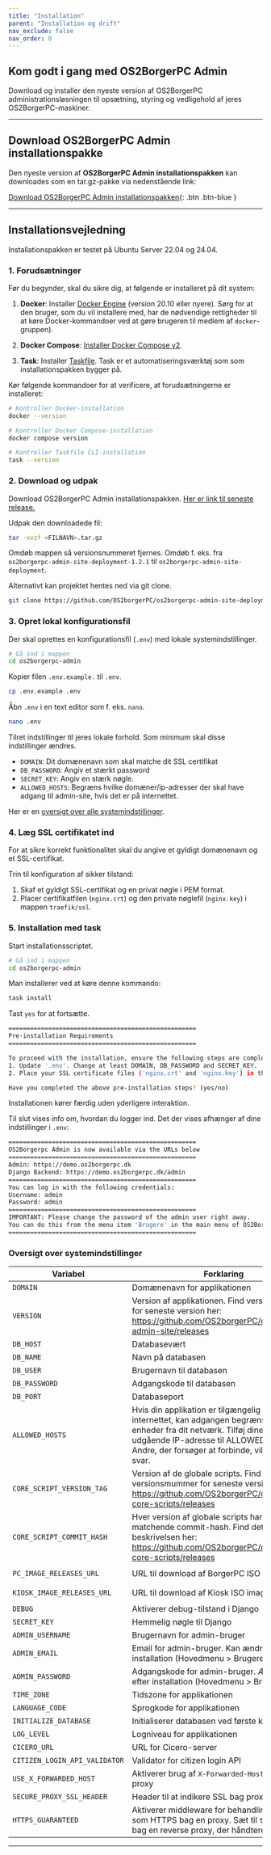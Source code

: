 ```yaml
---
title: "Installation"
parent: "Installation og drift"
nav_exclude: false
nav_order: 0
---
```


## Kom godt i gang med OS2BorgerPC Admin
<p class="fs-6 fw-300">
Download og installer den nyeste version af OS2BorgerPC administrationsløsningen til opsætning, styring og vedligehold af jeres OS2BorgerPC-maskiner.
</p>

---

## Download OS2BorgerPC Admin installationspakke

Den nyeste version af **OS2BorgerPC Admin installationspakken** kan downloades som en tar.gz-pakke via nedenstående link:

[Download OS2BorgerPC Admin installationspakken](https://github.com/OS2borgerPC/os2borgerpc-admin-site-deployment/releases/latest){: .btn .btn-blue }

---

## Installationsvejledning
Installationspakken er testet på Ubuntu Server 22.04 og 24.04.

### 1. Forudsætninger
Før du begynder, skal du sikre dig, at følgende er installeret på dit system:
1. **Docker**: Installer [Docker Engine](https://docs.docker.com/engine/install/) (version 20.10 eller nyere). Sørg for at den bruger, som du vil installere med, har de nødvendige rettigheder til at køre Docker-kommandoer ved at gøre brugeren til medlem af `docker`-gruppen).

2. **Docker Compose**: [Installer Docker Compose v2](https://docs.docker.com/compose/install/linux/).

3. **Task**: Installer [Taskfile](https://taskfile.dev/#/installation). Task er et automatiseringsværktøj som som installationspakken bygger på.

Kør følgende kommandoer for at verificere, at forudsætningerne er installeret:

```bash
# Kontroller Docker-installation
docker --version

# Kontroller Docker Compose-installation
docker compose version

# Kontroller Taskfile CLI-installation
task --version
```

### 2. Download og udpak
Download OS2BorgerPC Admin installationspakken. [Her er link til seneste release.](https://github.com/OS2borgerPC/os2borgerpc-admin-site-deployment/releases/latest)
 
Udpak den downloadede fil:

```bash
tar -xvzf <FILNAVN>.tar.gz
```
Omdøb mappen så versionsnummeret fjernes. Omdøb f. eks. fra `os2borgerpc-admin-site-deployment-1.2.1` til `os2borgerpc-admin-site-deployment`.

Alternativt kan projektet hentes ned via git clone.

```bash
git clone https://github.com/OS2borgerPC/os2borgerpc-admin-site-deployment.git`
```

### 3. Opret lokal konfigurationsfil
Der skal oprettes en konfigurationsfil (`.env`) med lokale systemindstillinger.

```bash
# Gå ind i mappen
cd os2borgerpc-admin
```

Kopier filen `.env.example.` til `.env`.

```bash
cp .env.example .env
```

Åbn `.env` i en text editor som f. eks. `nano`.

```bash
nano .env
```
Tilret indstillinger til jeres lokale forhold.
Som minimum skal disse indstillinger ændres.
- `DOMAIN`: Dit domænenavn som skal matche dit SSL certifikat
- `DB_PASSWORD`: Angiv et stærkt password
- `SECRET_KEY`: Angiv en stærk nøgle.
- `ALLOWED_HOSTS`: Begræns hvilke domæner/ip-adresser der skal have adgang til admin-site, hvis det er på internettet.

Her er en [oversigt over alle systemindstillinger](https://os2borgerpc.github.io/os2borgerpc-docs/docs/installation-og-drift/#oversigt-over-systemindstillinger).

### 4. Læg SSL certifikatet ind

For at sikre korrekt funktionalitet skal du angive et gyldigt domænenavn og et SSL-certifikat.

Trin til konfiguration af sikker tilstand:
1. Skaf et gyldigt SSL-certifikat og en privat nøgle i PEM format.  
2. Placer certifikatfilen (`nginx.crt`) og den private nøglefil (`nginx.key`) i mappen `traefik/ssl`.  
 
### 5. Installation med task

Start installationsscriptet. 

```bash
# Gå ind i mappen
cd os2borgerpc-admin
```

Man installerer ved at køre denne kommando:

```bash
task install
```

Tast `yes` for at fortsætte.

```bash
====================================================
Pre-installation Requirements
====================================================

To proceed with the installation, ensure the following steps are completed:
1. Update '.env'. Change at least DOMAIN, DB_PASSWORD and SECRET_KEY.
2. Place your SSL certificate files ('nginx.crt' and 'nginx.key') in the 'ssl' directory.

Have you completed the above pre-installation steps? (yes/no)

```

Installationen kører færdig uden yderligere interaktion.

Til slut vises info om, hvordan du logger ind. Det der vises afhænger af dine indstillinger i `.env`:

```bash
====================================================
OS2Borgerpc Admin is now available via the URLs below
====================================================
Admin: https://demo.os2borgerpc.dk
Django Backend: https://demo.os2borgerpc.dk/admin
====================================================
You can log in with the following credentials:
Username: admin
Password: admin
====================================================
IMPORTANT: Please change the password of the admin user right away.
You can do this from the menu item 'Brugere' in the main menu of OS2BorgerPC Admin.
====================================================

```



### Oversigt over systemindstillinger

| Variabel                     | Forklaring                                                                 | Standardværdi                                           | Påkrævet |
|------------------------------|----------------------------------------------------------------------------|-------------------------------------------------------|----------|
| `DOMAIN`                     | Domænenavn for applikationen                                              | `demo.os2borgerpc.dk`                                                 | Ja       |
| `VERSION`                    | Version af applikationen. Find versionsnummer for seneste version her: https://github.com/OS2borgerPC/os2borgerpc-admin-site/releases                                                  | `7.0.1`                                                 | Ja       |
| `DB_HOST`                    | Databasevært                                                               | `db`                                                  | Ja       |
| `DB_NAME`                    | Navn på databasen                                                          | `bpc`                                                 | Ja       |
| `DB_USER`                    | Brugernavn til databasen                                                   | `bpc`                                                 | Ja       |
| `DB_PASSWORD`                | Adgangskode til databasen                                                  | `bpc`                                                 | Ja       |
| `DB_PORT`                    | Databaseport                                                               | Ingen                                                 | Nej      |
| `ALLOWED_HOSTS`              | Hvis din applikation er tilgængelig via internettet, kan adgangen begrænses til enheder fra dit netværk. Tilføj dine offentlige udgående IP-adresse til ALLOWED_HOSTS. Andre, der forsøger at forbinde, vil få et 404 svar.                                                  | `*`                                                   | Ja       |
| `CORE_SCRIPT_VERSION_TAG`    | Version af de globale scripts. Find versionsmummer for seneste version her: https://github.com/OS2borgerPC/os2borgerpc-core-scripts/releases                                              | `v1.0.1`                                              | Ja       |
| `CORE_SCRIPT_COMMIT_HASH`    | Hver version af globale scripts har et matchende commit-hash. Find det i release beskrivelsen her: https://github.com/OS2borgerPC/os2borgerpc-core-scripts/releases                                          | `a96d19567bf5c002c76d16cf80f6c894c2af499`             | Ja       |
| `PC_IMAGE_RELEASES_URL`      | URL til download af BorgerPC ISO images                                    | `https://github.com/OS2borgerPC/os2borgerpc-image/releases` | Nej      |
| `KIOSK_IMAGE_RELEASES_URL`   | URL til download af Kiosk ISO images                                       | `https://github.com/OS2borgerPC/os2borgerpc-kiosk-image/releases` | Nej      |
| `DEBUG`                      | Aktiverer debug-tilstand i Django                                          | `False`                                                | Nej      |
| `SECRET_KEY`                 | Hemmelig nøgle til Django                                                  | `v3rys1kr3t`                                          | Ja       |
| `ADMIN_USERNAME`             | Brugernavn for admin-bruger                                                | `admin`                                               | Ja       |
| `ADMIN_EMAIL`                | Email for admin-bruger. Kan ændres i GUI efter installation (Hovedmenu > Brugere).                                                     | `os2borgerpc_admin@os2borgerpc-vendor.example`        | Ja       |
| `ADMIN_PASSWORD`             | Adgangskode for admin-bruger. Ændres i GUI efter installation (Hovedmenu > Brugere).                                              | `admin`                                               | Ja       |
| `TIME_ZONE`                  | Tidszone for applikationen                                                 | `Europe/Copenhagen`                                   | Ja       |
| `LANGUAGE_CODE`              | Sprogkode for applikationen                                                | `da-dk`                                               | Ja       |
| `INITIALIZE_DATABASE`        | Initialiserer databasen ved første kørsel                                  | `True`                                                | Nej      |
| `LOG_LEVEL`                  | Logniveau for applikationen                                                | `INFO`                                                | Nej      |
| `CICERO_URL`                 | URL for Cicero-server                                                      | `CICERO_SERVER_HERE`                                  | Nej      |
| `CITIZEN_LOGIN_API_VALIDATOR`| Validator for citizen login API                                            | `system.utils.always_validate_citizen`               | Nej      |
| `USE_X_FORWARDED_HOST`       | Aktiverer brug af `X-Forwarded-Host` header bag proxy                      | `True`                                                | Nej      |
| `SECURE_PROXY_SSL_HEADER`    | Header til at indikere SSL bag proxy                                       | `('HTTP_X_FORWARDED_PROTO', 'https')`                | Nej      |
| `HTTPS_GUARANTEED`           | Aktiverer middleware for behandling af HTTP som HTTPS bag en proxy. Sæt til `true` hvis du er bag en reverse proxy, der håndterer SSL. | `false`                                               | Nej      |


---
